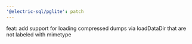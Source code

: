 ```yaml
---
'@electric-sql/pglite': patch
---
```


feat: add support for loading compressed dumps via loadDataDir that are not labeled with mimetype
